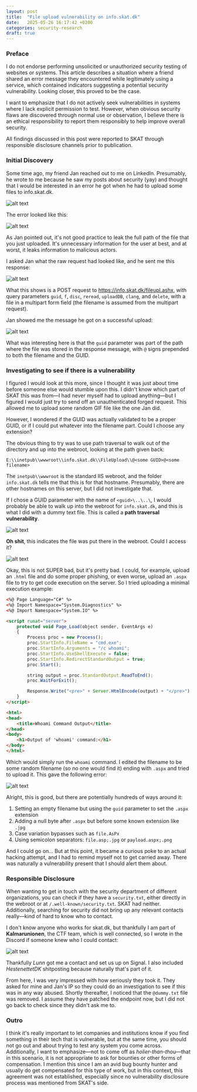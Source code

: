 ```yaml
---
layout: post
title:  "File upload vulnerability on info.skat.dk"
date:   2025-05-26 16:17:42 +0200
categories: security-research
draft: true
---
```

### Preface
I do not endorse performing unsolicited or unauthorized security testing of websites or systems. This article describes a situation where a friend shared an error message they encountered while legitimately using a service, which contained indicators suggesting a potential security vulnerability. Looking closer, this proved to be the case.

I want to emphasize that I do not actively seek vulnerabilities in systems where I lack explicit permission to test. However, when obvious security flaws are discovered through normal use or observation, I believe there is an ethical responsibility to report them responsibly to help improve overall security.

All findings discussed in this post were reported to SKAT through responsible disclosure channels prior to publication.

### Initial Discovery
Some time ago, my friend Jan reached out to me on LinkedIn. Presumably, he wrote to me because he saw my posts about security (yay) and thought that I would be interested in an error he got when he had to upload some files to info.skat.dk.

![alt text](herankgjealjnfleajnf.png)

The error looked like this:

![alt text](hgeiarlgnealingiaelu.png)

As Jan pointed out, it's not good practice to leak the full path of the file that you just uploaded. It's unnecessary information for the user at best, and at worst, it leaks information to malicious actors.

I asked Jan what the raw request had looked like, and he sent me this response:

![alt text](attahcahjas.png)

What this shows is a POST request to https://info.skat.dk/fileupl.ashx, with query parameters `guid`, `f`, `disc`, `reread`, `uploadDB`, `clang`, and `delete`, with a file in a multipart form field (the filename is assumed from the multipart request).

Jan showed me the message he got on a successful upload:

![alt text](geageafdeafeafeaefaf.png)

What was interesting here is that the `guid` parameter was part of the path where the file was stored in the response message, with `@` signs prepended to both the filename and the GUID.

### Investigating to see if there is a vulnerability
I figured I would look at this more, since I thought it was just about time before someone else would stumble upon this. I didn't know which part of SKAT this was from—I had never myself had to upload anything—but I figured I would just try to send off an unauthenticated forged request. This allowed me to upload some random GIF file like the one Jan did.

However, I wondered if the GUID was actually validated to be a proper GUID, or if I could put whatever into the filename part. Could I choose any extension? 

The obvious thing to try was to use path traversal to walk out of the directory and up into the webroot, looking at the path given back:

    E:\\inetpub\\wwwroot\\info.skat.dk\\FileUpload\\@<some GUID>@<some filename>

The `inetpub\\wwwroot` is the standard IIS webroot, and the folder `info.skat.dk` tells me that this is for that hostname. Presumably, there are other hostnames on this server, but I did not investigate that. 

If I chose a GUID parameter with the name of `<guid>\..\..\`, I would probably be able to walk up into the webroot for `info.skat.dk`, and this is what I did with a dummy text file. This is called a **path traversal vulnerability**.

![alt text](dummy.png)

**Oh shit**, this indicates the file was put there in the webroot. Could I access it?

![alt text](dummy2.png)

Okay, this is not SUPER bad, but it's pretty bad. I could, for example, upload an `.html` file and do some proper phishing, or even worse, upload an `.aspx` file to try to get code execution on the server. So I tried uploading a minimal execution example:


```aspx
<%@ Page Language="C#" %>
<%@ Import Namespace="System.Diagnostics" %>
<%@ Import Namespace="System.IO" %>

<script runat="server">
    protected void Page_Load(object sender, EventArgs e)
    {
        Process proc = new Process();
        proc.StartInfo.FileName = "cmd.exe";
        proc.StartInfo.Arguments = "/c whoami";
        proc.StartInfo.UseShellExecute = false;
        proc.StartInfo.RedirectStandardOutput = true;
        proc.Start();

        string output = proc.StandardOutput.ReadToEnd();
        proc.WaitForExit();

        Response.Write("<pre>" + Server.HtmlEncode(output) + "</pre>");
    }
</script>

<html>
<head>
    <title>Whoami Command Output</title>
</head>
<body>
    <h1>Output of 'whoami' command:</h1>
</body>
</html>
```

Which would simply run the `whoami` command. I edited the filename to be some random filename (so no one would find it) ending with `.aspx` and tried to upload it. This gave the following error:

![alt text](aspxerror.png)

Alright, this is good, but there are potentially hundreds of ways around it:
1. Setting an empty filename but using the `guid` parameter to set the `.aspx` extension
2. Adding a null byte after `.aspx` but before some known extension like `.jpg`
3. Case variation bypasses such as `file.AsPx`
4. Using semicolon separators: `file.asp;.jpg` or `payload.aspx;.png`

And I could go on... But at this point, it became a curious poke to an actual hacking attempt, and I had to remind myself not to get carried away. There was naturally a vulnerability present that I should alert them about.

### Responsible Disclosure
When wanting to get in touch with the security department of different organizations, you can check if they have a `security.txt`, either directly in the webroot or at `/.well-known/security.txt`. SKAT had neither. Additionally, searching for security did not bring up any relevant contacts really—kind of hard to know who to contact.

I don't know anyone who works for skat.dk, but thankfully I am part of **Kalmarunionen**, the CTF team, which is well connected, so I wrote in the Discord if someone knew who I could contact:

![alt text](disdcosod.png)

Thankfully *Lunn* got me a contact and set us up on Signal. I also included *HestenettetDK* shitposting because naturally that's part of it.

From here, I was very impressed with how seriously they took it. They asked for mine and Jan's IP so they could do an investigation to see if this was in any way abused. Shortly thereafter, I noticed that the `@dummy.txt` file was removed. I assume they have patched the endpoint now, but I did not go back to check since they didn't ask me to. 

### Outro
I think it's really important to let companies and institutions know if you find something in their tech that is vulnerable, but at the same time, you should not go out and about trying to test any system you come across. Additionally, I want to emphasize—not to come off as *holier-than-thou*—that in this scenario, it is not appropriate to ask for bounties or other forms of compensation. I mention this since I am an avid bug bounty hunter and usually do get compensated for this type of work, but in this context, this agreement was not established, especially since no vulnerability disclosure process was mentioned from SKAT's side.
